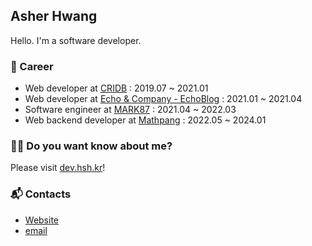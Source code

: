 ## Asher Hwang

Hello. I'm a software developer.

### 💼 Career

- Web developer at [CRIDB](https://spots.school) : 2019.07 ~ 2021.01
- Web developer at [Echo & Company - EchoBlog](https://echoblog.net) : 2021.01 ~ 2021.04
- Software engineer at [MARK87](https://mark87.com) : 2021.04 ~ 2022.03
- Web backend developer at [Mathpang](https://mathpang.com/) : 2022.05 ~ 2024.01

### 👨‍💻 Do you want know about me?

Please visit [dev.hsh.kr](https://dev.hsh.kr)!

### 📬 Contacts

- <a href="http://dev.hsh.kr" target="_blank">Website</a>
- <a href="mailto:dev@hsh.kr">email</a>
